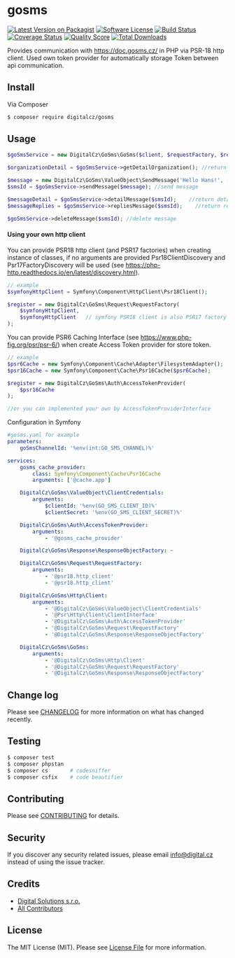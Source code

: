 # gosms

[![Latest Version on Packagist][ico-version]][link-packagist]
[![Software License][ico-license]](LICENSE.md)
[![Build Status][ico-travis]][link-travis]
[![Coverage Status][ico-scrutinizer]][link-scrutinizer]
[![Quality Score][ico-code-quality]][link-code-quality]
[![Total Downloads][ico-downloads]][link-downloads]

Provides communication with https://doc.gosms.cz/ in PHP via PSR-18 http client.
Used own token provider for automatically storage Token between api communication.

## Install

Via Composer

```bash
$ composer require digitalcz/gosms
```

## Usage

```php
$goSmsService = new DigitalCz\GoSms\GoSms($client, $requestFactory, $responseObjectFactory);

$organizationDetail = $goSmsService->getDetailOrganization(); //return info about account

$message = new DigitalCz\GoSms\ValueObject\SendMessage('Hello Hans!', ['+420775300500'], 1);
$smsId = $goSmsService->sendMessage($message); //send message

$messageDetail = $goSmsService->detailMessage($smsId);    //return detail about message DigitalCz\GoSms\ValueObject\DetailMessage
$messageReplies = $goSmsService->repliesMessage($smsId);    //return replies of message DigitalCz\GoSms\ValueObject\RepliesMessage

$goSmsService->deleteMessage($smsId); //delete message
```

#### Using your own http client

You can provide PSR18 http client (and PSR17 factories) when creating instance of classes, if no arguments are provided Psr18ClientDiscovery and Psr17FactoryDiscovery will be used (see https://php-http.readthedocs.io/en/latest/discovery.html).
```php
// example
$symfonyHttpClient = Symfony\Component\HttpClient\Psr18Client();

$register = new DigitalCz\GoSms\Request\RequestFactory(
    $symfonyHttpClient, 
    $symfonyHttpClient   // symfony PSR18 client is also PSR17 factory
);
```

You can provide PSR6 Caching Interface (see https://www.php-fig.org/psr/psr-6/) when create Access Token provider for store token.
```php
// example
$psr6Cache = new Symfony\Component\Cache\Adapter\FilesystemAdapter();
$psr16Cache = new Symfony\Component\Cache\Psr16Cache($psr6Cache);

$register = new DigitalCz\GoSms\Auth\AccessTokenProvider(
    $psr16Cache
);

//or you can implemented your own by AccessTokenProviderInterface
```

Configuration in Symfony
```yaml
#gosms.yaml for example
parameters:
    goSmsChannelId: '%env(int:GO_SMS_CHANNEL)%'

services:
    gosms_cache_provider:
        class: Symfony\Component\Cache\Psr16Cache
        arguments: ['@cache.app']

    DigitalCz\GoSms\ValueObject\ClientCredentials:
        arguments:
            $clientId: '%env(GO_SMS_CLIENT_ID)%'
            $clientSecret: '%env(GO_SMS_CLIENT_SECRET)%'

    DigitalCz\GoSms\Auth\AccessTokenProvider:
        arguments:
            - '@gosms_cache_provider'

    DigitalCz\GoSms\Response\ResponseObjectFactory: ~

    DigitalCz\GoSms\Request\RequestFactory:
        arguments:
            - '@psr18.http_client'
            - '@psr18.http_client'

    DigitalCz\GoSms\Http\Client:
        arguments:
            - '@DigitalCz\GoSms\ValueObject\ClientCredentials'
            - '@Psr\Http\Client\ClientInterface'
            - '@DigitalCz\GoSms\Auth\AccessTokenProvider'
            - '@DigitalCz\GoSms\Request\RequestFactory'
            - '@DigitalCz\GoSms\Response\ResponseObjectFactory'

    DigitalCz\GoSms\GoSms:
        arguments:
            - '@DigitalCz\GoSms\Http\Client'
            - '@DigitalCz\GoSms\Request\RequestFactory'
            - '@DigitalCz\GoSms\Response\ResponseObjectFactory'
```

## Change log

Please see [CHANGELOG](CHANGELOG.md) for more information on what has changed recently.

## Testing

``` bash
$ composer test
$ composer phpstan
$ composer cs       # codesniffer
$ composer csfix    # code beautifier
```

## Contributing

Please see [CONTRIBUTING](CONTRIBUTING.md) for details.

## Security

If you discover any security related issues, please email info@digital.cz instead of using the issue tracker.

## Credits

- [Digital Solutions s.r.o.][link-author]
- [All Contributors][link-contributors]

## License

The MIT License (MIT). Please see [License File](LICENSE.md) for more information.

[ico-version]: https://img.shields.io/packagist/v/digitalcz/gosms.svg?style=flat-square
[ico-license]: https://img.shields.io/badge/license-MIT-brightgreen.svg?style=flat-square
[ico-travis]: https://img.shields.io/travis/digitalcz/gosms/master.svg?style=flat-square
[ico-scrutinizer]: https://img.shields.io/scrutinizer/coverage/g/digitalcz/gosms.svg?style=flat-square
[ico-code-quality]: https://img.shields.io/scrutinizer/g/digitalcz/gosms.svg?style=flat-square
[ico-downloads]: https://img.shields.io/packagist/dt/digitalcz/gosms.svg?style=flat-square

[link-packagist]: https://packagist.org/packages/digitalcz/gosms
[link-travis]: https://travis-ci.org/digitalcz/gosms
[link-scrutinizer]: https://scrutinizer-ci.com/g/digitalcz/gosms/code-structure
[link-code-quality]: https://scrutinizer-ci.com/g/digitalcz/gosms
[link-downloads]: https://packagist.org/packages/digitalcz/gosms
[link-author]: https://github.com/digitalcz
[link-contributors]: ../../contributors